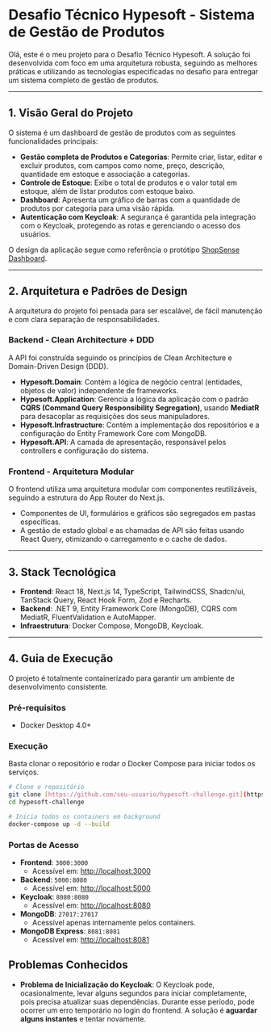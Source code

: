 # Desafio Técnico Hypesoft - Sistema de Gestão de Produtos

Olá, este é o meu projeto para o Desafio Técnico Hypesoft. A solução foi desenvolvida com foco em uma arquitetura robusta, seguindo as melhores práticas e utilizando as tecnologias especificadas no desafio para entregar um sistema completo de gestão de produtos.

---

## 1. Visão Geral do Projeto

O sistema é um dashboard de gestão de produtos com as seguintes funcionalidades principais:

* **Gestão completa de Produtos e Categorias**: Permite criar, listar, editar e excluir produtos, com campos como nome, preço, descrição, quantidade em estoque e associação a categorias.
* **Controle de Estoque**: Exibe o total de produtos e o valor total em estoque, além de listar produtos com estoque baixo.
* **Dashboard**: Apresenta um gráfico de barras com a quantidade de produtos por categoria para uma visão rápida.
* **Autenticação com Keycloak**: A segurança é garantida pela integração com o Keycloak, protegendo as rotas e gerenciando o acesso dos usuários.

O design da aplicação segue como referência o protótipo [ShopSense Dashboard](https://dribbble.com/shots/24508262-ShopSense-Dashboard-Product-Page).

---

## 2. Arquitetura e Padrões de Design

A arquitetura do projeto foi pensada para ser escalável, de fácil manutenção e com clara separação de responsabilidades.

### Backend - Clean Architecture + DDD

A API foi construída seguindo os princípios de Clean Architecture e Domain-Driven Design (DDD).
* **Hypesoft.Domain**: Contém a lógica de negócio central (entidades, objetos de valor) independente de frameworks.
* **Hypesoft.Application**: Gerencia a lógica da aplicação com o padrão **CQRS (Command Query Responsibility Segregation)**, usando **MediatR** para desacoplar as requisições dos seus manipuladores.
* **Hypesoft.Infrastructure**: Contém a implementação dos repositórios e a configuração do Entity Framework Core com MongoDB.
* **Hypesoft.API**: A camada de apresentação, responsável pelos controllers e configuração do sistema.

### Frontend - Arquitetura Modular

O frontend utiliza uma arquitetura modular com componentes reutilizáveis, seguindo a estrutura do App Router do Next.js.
* Componentes de UI, formulários e gráficos são segregados em pastas específicas.
* A gestão de estado global e as chamadas de API são feitas usando React Query, otimizando o carregamento e o cache de dados.

---

## 3. Stack Tecnológica

* **Frontend**: React 18, Next.js 14, TypeScript, TailwindCSS, Shadcn/ui, TanStack Query, React Hook Form, Zod e Recharts.
* **Backend**: .NET 9, Entity Framework Core (MongoDB), CQRS com MediatR, FluentValidation e AutoMapper.
* **Infraestrutura**: Docker Compose, MongoDB, Keycloak.

---

## 4. Guia de Execução

O projeto é totalmente containerizado para garantir um ambiente de desenvolvimento consistente.

### Pré-requisitos
-   Docker Desktop 4.0+

### Execução
Basta clonar o repositório e rodar o Docker Compose para iniciar todos os serviços.

```bash
# Clone o repositório
git clone [https://github.com/seu-usuario/hypesoft-challenge.git](https://github.com/seu-usuario/hypesoft-challenge.git)
cd hypesoft-challenge

# Inicia todos os containers em background
docker-compose up -d --build
```

### Portas de Acesso

* **Frontend**: `3000:3000`
    * Acessível em: [http://localhost:3000](http://localhost:3000)
* **Backend**: `5000:8080`
    * Acessível em: [http://localhost:5000](http://localhost:5000)
* **Keycloak**: `8080:8080`
    * Acessível em: [http://localhost:8080](http://localhost:8080)
* **MongoDB**: `27017:27017`
    * Acessível apenas internamente pelos containers.
* **MongoDB Express**: `8081:8081`
    * Acessível em: [http://localhost:8081](http://localhost:8081)

## Problemas Conhecidos

* **Problema de Inicialização do Keycloak**: O Keycloak pode, ocasionalmente, levar alguns segundos para iniciar completamente, pois precisa atualizar suas dependências. Durante esse período, pode ocorrer um erro temporário no login do frontend. A solução é **aguardar alguns instantes** e tentar novamente.
